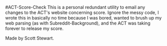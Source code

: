 #ACT-Score-Check
This is a personal redundant utility to email any changes to the ACT's website concerning score. Ignore the messy code, I wrote this in basically no time because I was bored, wanted to brush up my web parsing (as with Subreddit-Background), and the ACT was taking forever to release my score.

Made by Scott Stewart.
